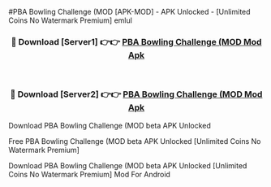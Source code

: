 #PBA Bowling Challenge (MOD [APK-MOD] - APK Unlocked - [Unlimited Coins No Watermark Premium] emlul



<div align="center">

<h3>🔴 Download [Server1] 👉👉 <a href="https://momento.my/?title=PBA_Bowling_Challenge_(MOD">PBA Bowling Challenge (MOD Mod Apk</a></h3><br>

<h3>🔴 Download [Server2] 👉👉 <a href="https://momento.my/?title=PBA_Bowling_Challenge_(MOD">PBA Bowling Challenge (MOD Mod Apk</a></h3>
</div>



Download PBA Bowling Challenge (MOD beta APK Unlocked

Free PBA Bowling Challenge (MOD beta APK Unlocked [Unlimited Coins No Watermark Premium]

Download PBA Bowling Challenge (MOD beta APK Unlocked [Unlimited Coins No Watermark Premium] Mod For Android

